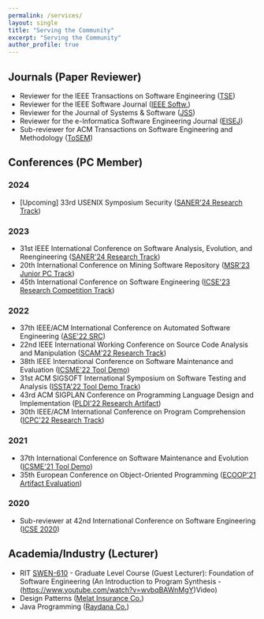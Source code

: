 ```yaml
---
permalink: /services/
layout: single
title: "Serving the Community"
excerpt: "Serving the Community"
author_profile: true
---
```

 
## Journals (Paper Reviewer)
- Reviewer for the IEEE Transactions on Software Engineering \([TSE](https://ieeexplore.ieee.org/xpl/RecentIssue.jsp?punumber=32))
- Reviewer for the IEEE Software Journal \([IEEE Softw.](https://ieeexplore.ieee.org/xpl/RecentIssue.jsp?punumber=52))
- Reviewer for the Journal of Systems & Software \([JSS](https://www.journals.elsevier.com/journal-of-systems-and-software))
- Reviewer for the e-Informatica Software Engineering Journal \([EISEJ](https://www.e-informatyka.pl))
- Sub-reviewer for ACM Transactions on Software Engineering and Methodology \([ToSEM](https://dl.acm.org/journal/tosem))

## Conferences (PC Member)

### 2024
- [Upcoming] 33rd USENIX Symposium Security \([SANER'24 Research Track](https://conf.researchr.org/track/saner-2024/saner-2024-papers))
 
### 2023
- 31st IEEE International Conference on Software Analysis, Evolution, and Reengineering \([SANER'24 Research Track](https://conf.researchr.org/track/saner-2024/saner-2024-papers))
- 20th International Conference on Mining Software Repository \([MSR'23 Junior PC Track](https://conf.researchr.org/home/msr-2023))
- 45th International Conference on Software Engineering \([ICSE'23 Research Competition Track](https://conf.researchr.org/track/icse-2023/icse-2023-SRC))
 
### 2022
- 37th IEEE/ACM International Conference on Automated Software Engineering \([ASE'22 SRC](https://conf.researchr.org/track/ase-2022/ase-2022-student-research-competition))
- 22nd IEEE International Working Conference on Source Code Analysis and Manipulation \([SCAM'22 Research Track](http://www.ieee-scam.org/2022/#cfpresearchtrack))
- 38th IEEE International Conference on Software Maintenance and Evaluation \([ICSME'22 Tool Demo](https://cyprusconferences.org/icsme2022/tool-demo-track/))
- 31st ACM SIGSOFT International Symposium on Software Testing and Analysis \([ISSTA'22 Tool Demo Track](https://conf.researchr.org/track/issta-2022/issta-2022-tool-demonstrations))
- 43rd ACM SIGPLAN Conference on Programming Language Design and Implementation \([PLDI'22 Research Artifact](https://pldi22.sigplan.org/track/pldi-2022-PLDI-Research-Artifacts))
- 30th IEEE/ACM International Conference on Program Comprehension \([ICPC'22 Research Track](https://conf.researchr.org/committee/icpc-2022/icpc-2022-research-program-committee))
 
### 2021
- 37th International Conference on Software Maintenance and Evolution \([ICSME'21 Tool Demo](https://icsme2021.github.io/ProgramCommittee.html))
- 35th European Conference on Object-Oriented Programming \([ECOOP'21 Artifact Evaluation](https://2021.ecoop.org/track/ecoop-2021-ecoop-artifacts))
 
### 2020
- Sub-reviewer at 42nd International Conference on Software Engineering \([ICSE 2020](https://conf.researchr.org/home/icse-2020))
 
## Academia/Industry (Lecturer)
- RIT [SWEN-610](http://www.se.rit.edu/~swen-610/index.html) - Graduate Level Course \(Guest Lecturer): Foundation of Software Engineering \(An Introduction to Program Synthesis - (https://www.youtube.com/watch?v=wvbqBAWnMgY)Video)
- Design Patterns \([Melat Insurance Co.](http://www.melat.ir))
- Java Programming \([Raydana Co.](http://www.raydana.com))
